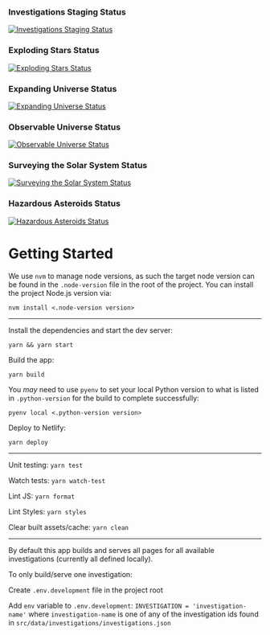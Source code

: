 
### Investigations Staging Status

[![Investigations Staging Status](https://api.netlify.com/api/v1/badges/f394d51d-9375-44a9-bb2e-39a671d37944/deploy-status)](https://app.netlify.com/sites/investigations/deploys)


### Exploding Stars Status

[![Exploding Stars Status](https://api.netlify.com/api/v1/badges/eff06c2a-4dac-4fe2-9e95-85b83cec506b/deploy-status)](https://app.netlify.com/sites/explodingstars/deploys)


### Expanding Universe Status

[![Expanding Universe Status](https://api.netlify.com/api/v1/badges/c6475c2b-ccca-4deb-a15d-741e74c53b8c/deploy-status)](https://app.netlify.com/sites/expandinguniverse/deploys)


### Observable Universe Status

[![Observable Universe Status](https://api.netlify.com/api/v1/badges/a765afa3-2f20-41ab-a723-7065ad075bd5/deploy-status)](https://app.netlify.com/sites/observableuniverse/deploys)


### Surveying the Solar System Status

[![Surveying the Solar System Status](https://api.netlify.com/api/v1/badges/8108e715-5050-47ef-b127-6ede62fb0477/deploy-status)](https://app.netlify.com/sites/surveyingthesolarsystem/deploys)


### Hazardous Asteroids Status

[![Hazardous Asteroids Status](https://api.netlify.com/api/v1/badges/19861625-40ab-44c8-8da0-a51f94878957/deploy-status)](https://app.netlify.com/sites/hazardousasteroids/deploys)

# Getting Started

We use `nvm` to manage node versions, as such the target node version can be found in the `.node-version` file in the root of the project. You can install the project Node.js version via:

```
nvm install <.node-version version>
```

---

Install the dependencies and start the dev server:

```
yarn && yarn start
```

Build the app:

```
yarn build
```

You _may_ need to use `pyenv` to set your local Python version to what is listed in `.python-version` for the build to complete successfully:

```
pyenv local <.python-version version>
```

Deploy to Netlify:

```
yarn deploy
```

---

Unit testing: `yarn test`

Watch tests: `yarn watch-test`

Lint JS: `yarn format`

Lint Styles: `yarn styles`

Clear built assets/cache: `yarn clean`

---

By default this app builds and serves all pages for all available investigations (currently all defined locally).

To only build/serve one investigation:

Create `.env.development` file in the project root

Add `env` variable to `.env.development`: `INVESTIGATION = 'investigation-name'` where `investigation-name` is one of any of the investigation ids found in `src/data/investigations/investigations.json`
